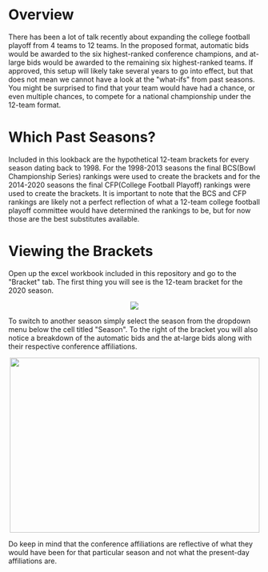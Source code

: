 # Overview
There has been a lot of talk recently about expanding the college football playoff from 4 teams to 12 teams. In the proposed format, automatic bids would be awarded to the six highest-ranked conference champions, and at-large bids would be awarded to the remaining six highest-ranked teams. If approved, this setup will likely take several years to go into effect, but that does not mean we cannot have a look at the "what-ifs" from past seasons. You might be surprised to find that your team would have had a chance, or even multiple chances, to compete for a national championship under the 12-team format.     
# Which Past Seasons?
Included in this lookback are the hypothetical 12-team brackets for every season dating back to 1998. For the 1998-2013 seasons the final BCS(Bowl Championship Series) rankings were used to create the brackets and for the 2014-2020 seasons the final CFP(College Football Playoff) rankings were used to create the brackets. It is important to note that the BCS and CFP rankings are likely not a perfect reflection of what a 12-team college football playoff committee would have determined the rankings to be, but for now those are the best substitutes available.  
# Viewing the Brackets
Open up the excel workbook included in this repository and go to the "Bracket" tab. The first thing you will see is the 12-team bracket for the 2020 season.  


<p align="center">
   <img src="https://user-images.githubusercontent.com/81776788/140738297-b1385563-766d-43df-ae21-20c58037e313.PNG">
</p>

To switch to another season simply select the season from the dropdown menu below the cell titled "Season". To the right of the bracket you will also notice a breakdown of the automatic bids and the at-large bids along with their respective conference affiliations. 

<p align="center">
   <img src="https://user-images.githubusercontent.com/81776788/140660426-75184642-ac50-4e2a-ab32-ba16ae209eab.PNG" width="499" height="350">
</p>

Do keep in mind that the conference affiliations are reflective of what they would have been for that particular season and not what the present-day affiliations are. 


